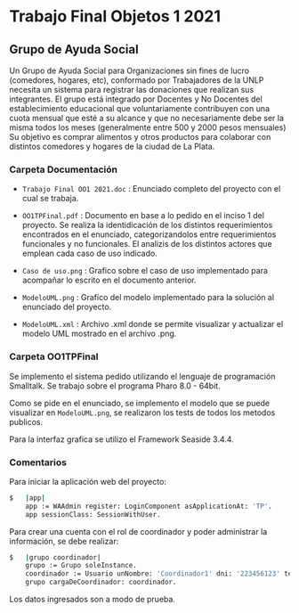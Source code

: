 # Trabajo Final Objetos 1 2021

## Grupo de Ayuda Social

Un Grupo de Ayuda Social para Organizaciones sin fines de lucro (comedores, hogares, etc), conformado por Trabajadores  de la UNLP necesita un sistema para registrar las donaciones que realizan sus integrantes. El grupo está integrado por Docentes y No Docentes del establecimiento educacional que voluntariamente contribuyen con una cuota mensual que esté a su alcance y que no necesariamente debe ser la misma todos los meses (generalmente entre 500 y 2000 pesos mensuales) Su objetivo es comprar alimentos y otros productos para colaborar con distintos comedores y hogares de la ciudad de La Plata.

### Carpeta Documentación

* `Trabajo Final OO1 2021.doc` : Enunciado completo del proyecto con el cual se trabaja.

* `OO1TPFinal.pdf` : Documento en base a lo pedido en el inciso 1 del proyecto. Se realiza la identidicación de los distintos requerimientos encontrados en el enunciado, categorizandolos entre requerimientos funcionales y no funcionales. El analizis de los distintos actores que emplean cada caso de uso indicado.

* `Caso de uso.png` : Grafico sobre el caso de uso implementado para acompañar lo escrito en el documento anterior.

* `ModeloUML.png` : Grafico del modelo implementado para la solución al enunciado del proyecto.

* `ModeloUML.xml` : Archivo .xml donde se permite visualizar y actualizar el modelo UML mostrado en el archivo .png.

### Carpeta OO1TPFinal

Se implemento el sistema pedido utilizando el lenguaje de programación Smalltalk.
Se trabajo sobre el programa Pharo 8.0 - 64bit.

Como se pide en el enunciado, se implemento el modelo que se puede visualizar en `ModeloUML.png`, se realizaron los tests de todos los metodos publicos.

Para la interfaz grafica se utilizo el Framework Seaside 3.4.4.

### Comentarios

Para iniciar la aplicación web del proyecto: 

```bash
$   |app|
    app := WAAdmin register: LoginComponent asApplicationAt: 'TP'.
    app sessionClass: SessionWithUser.
```
Para crear una cuenta con el rol de coordinador y poder administrar la información, se debe realizar: 

```bash
$   |grupo coordinador|
    grupo := Grupo soleInstance.
    coordinador := Usuario unNombre: 'Coordinador1' dni: '223456123' telefono: '221546786' email: 'Coordinador1@gmail.com' legajo: '083465' contraseña: 'Coordinador1'.
    grupo cargaDeCoordinador: coordinador.
```

Los datos ingresados son a modo de prueba.

